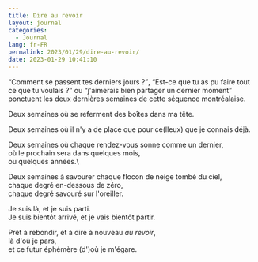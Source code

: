 ```yaml
---
title: Dire au revoir
layout: journal
categories:
  - Journal
lang: fr-FR
permalink: 2023/01/29/dire-au-revoir/
date: 2023-01-29 10:41:10
---
```


<q>Comment se passent tes derniers jours ?</q>, <q>Est-ce que tu as pu faire tout ce que tu voulais ?</q> ou <q>j'aimerais bien partager un dernier moment</q> ponctuent les deux dernières semaines de cette séquence montréalaise.

Deux semaines où se referment des boîtes dans ma tête.

Deux semaines où il n'y a de place que pour ce(lleux) que je connais déjà.

Deux semaines où chaque rendez-vous sonne comme un dernier,\
où le prochain sera dans quelques mois,\
ou quelques années.\

Deux semaines à savourer chaque flocon de neige tombé du ciel,\
chaque degré en-dessous de zéro,\
chaque degré savouré sur l'oreiller.

Je suis là, et je suis parti.\
Je suis bientôt arrivé, et je vais bientôt partir.

Prêt à rebondir, et à dire à nouveau _au revoir_,\
là d'où je pars,\
et ce futur éphémère (d')où je m'égare.
